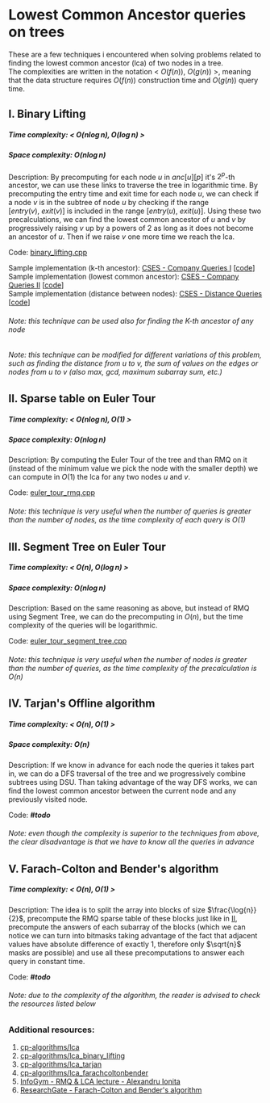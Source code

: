 # Lowest Common Ancestor queries on trees
These are a few techniques i encountered when solving problems related to finding the lowest common ancestor (lca) of two nodes in a tree. \
The complexities are written in the notation < $O(f(n)),\ O(g(n))$ >, meaning that the data structure requires $O(f(n))$ construction time and $O(g(n))$ query time.



## I. Binary Lifting
##### Time complexity: < $O(n\log{n}), O(\log{n})$ >
##### Space complexity: $O(n\log{n})$

Description: By precomputing for each node $u$ in $anc[u][p]$ it's $2^p$-th ancestor, we can use these links to traverse the tree in logarithmic time. By precomputing the entry time and exit time for each node $u$, we can check if a node $v$ is in the subtree of node $u$ by checking if the range $[entry(v),\ exit(v)]$ is included in the range $[entry(u),\ exit(u)]$. Using these two precalculations, we can find the lowest common ancestor of $u$ and $v$ by progressively raising $v$ up by a powers of 2 as long as it does not become an ancestor of $u$. Then if we raise $v$ one more time we reach the lca.

Code: [binary_lifting.cpp](binary_lifting.cpp)

Sample implementation (k-th ancestor): [CSES - Company Queries I](https://cses.fi/problemset/task/1687) [[code](https://cses.fi/paste/d2774ac15d38f9edb789ae/)] \
Sample implementation (lowest common ancestor): [CSES - Company Queries II](https://cses.fi/problemset/task/1688) [[code](https://cses.fi/paste/75811c09a01863b4b789c8/)] \
Sample implementation (distance between nodes): [CSES - Distance Queries](https://cses.fi/problemset/task/1135) [[code](https://cses.fi/paste/7ce4a11a1b8996f0b78a52/)]

###### Note: this technique can be used also for finding the K-th ancestor of any node
###### Note: this technique can be modified for different variations of this problem, such as finding the distance from $u$ to $v$, the sum of values on the edges or nodes from $u$ to $v$ (also max, gcd, maximum subarray sum, etc.)



## II. Sparse table on Euler Tour
##### Time complexity: < $O(n\log{n}), O(1)$ >
##### Space complexity: $O(n\log{n})$

Description: By computing the Euler Tour of the tree and than RMQ on it (instead of the minimum value we pick the node with the smaller depth) we can compute in $O(1)$ the lca for any two nodes $u$ and $v$.

Code: [euler_tour_rmq.cpp](euler_tour_rmq.cpp)

###### Note: this technique is very useful when the number of queries is greater than the number of nodes, as the time complexity of each query is $O(1)$



## III. Segment Tree on Euler Tour
##### Time complexity: < $O(n), O(\log{n})$ >
##### Space complexity: $O(n\log{n})$

Description: Based on the same reasoning as above, but instead of RMQ using Segment Tree, we can do the precomputing in $O(n)$, but the time complexity of the queries will be logarithmic. 

Code: [euler_tour_segment_tree.cpp](euler_tour_segment_tree.cpp)

###### Note: this technique is very useful when the number of nodes is greater than the number of queries, as the time complexity of the precalculation is $O(n)$


## IV. Tarjan's Offline algorithm
##### Time complexity: < $O(n), O(1)$ >
##### Space complexity: $O(n)$

Description: If we know in advance for each node the queries it takes part in, we can do a DFS traversal of the tree and we progressively combine subtrees using DSU. Than taking advantage of the way DFS works, we can find the lowest common ancestor between the current node and any previously visited node.

Code: ***#todo***

###### Note: even though the complexity is superior to the techniques from above, the clear disadvantage is that we have to know all the queries in advance



## V. Farach-Colton and Bender's algorithm
##### Time complexity: < $O(n), O(1)$ >

Description: The idea is to split the array into blocks of size $\frac{\log{n}}{2}$, precompute the RMQ sparse table of these blocks just like in [II](https://github.com/amcbn06/dsa/edit/main/Algorithms/Trees/Lowest%20Common%20Ancestor%20(LCA)/readme.md#ii-sparse-table-on-euler-tour), precompute the answers of each subarray of the blocks (which we can notice we can turn into bitmasks taking advantage of the fact that adjacent values have absolute difference of exactly 1, therefore only $\sqrt{n}$ masks are possible) and use all these precomputations to answer each query in constant time.

Code: ***#todo***

###### Note: due to the complexity of the algorithm, the reader is advised to check the resources listed below



### Additional resources:
1. [cp-algorithms/lca](https://cp-algorithms.com/graph/lca.html)
2. [cp-algorithms/lca_binary_lifting](https://cp-algorithms.com/graph/lca_binary_lifting.html)
3. [cp-algorithms/lca_tarjan](https://cp-algorithms.com/graph/lca_tarjan.html)
4. [cp-algorithms/lca_farachcoltonbender](https://cp-algorithms.com/graph/lca_farachcoltonbender.html)
5. [InfoGym - RMQ & LCA lecture - Alexandru Ionita](https://drive.google.com/file/d/1w82-T2goHBIelf-_-ZLImZ8IHQjQ3IJD/view)
6. [ResearchGate - Farach-Colton and Bender's algorithm](https://www.researchgate.net/publication/220980109_The_LCA_problem_revisited)
